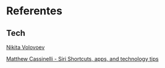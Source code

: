 # Referentes

## Tech

[Nikita Volovoev](https://wiki.nikitavoloboev.xyz/)

[Matthew Cassinelli - Siri Shortcuts, apps, and technology tips](https://www.matthewcassinelli.com/)



